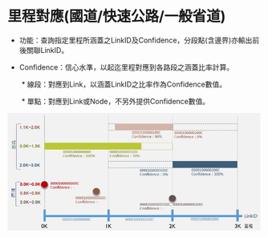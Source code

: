 # 里程對應(國道/快速公路/一般省道)

* 功能：查詢指定里程所涵蓋之LinkID及Confidence，分段點(含邊界)亦輸出前後關聯LinkID。

* Confidence：信心水準，以起迄里程對應到各路段之涵蓋比率計算。

&emsp;&emsp;* 線段：對應到Link，以涵蓋LinkID之比率作為Confidence數值。

&emsp;&emsp;* 單點：對應到Link或Node，不另外提供Confidence數值。


![](001.jpg)

